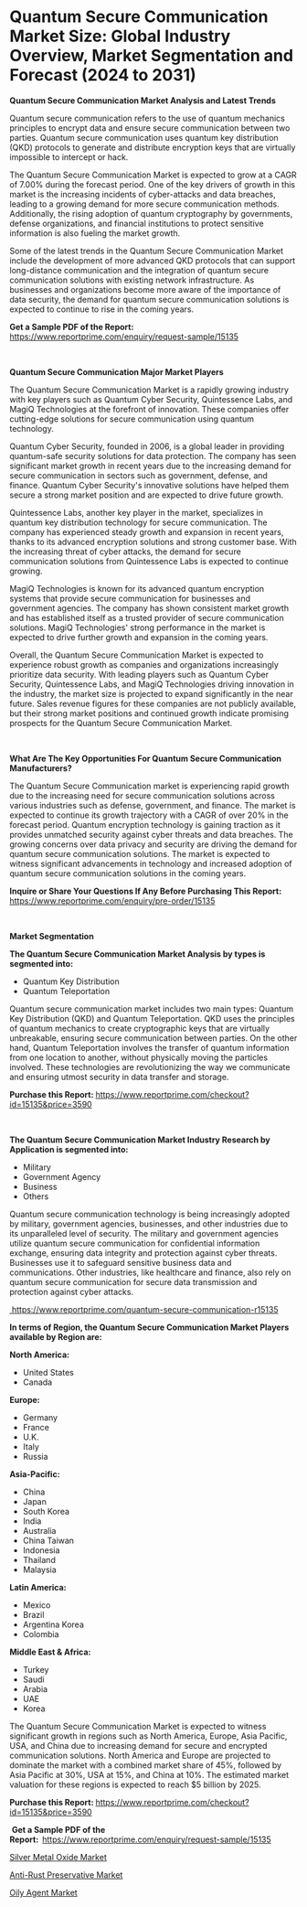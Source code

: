 <p><h1>Quantum Secure Communication Market Size: Global Industry Overview, Market Segmentation and Forecast (2024 to 2031)</h1></p><p><strong>Quantum Secure Communication Market Analysis and Latest Trends</strong></p>
<p><p>Quantum secure communication refers to the use of quantum mechanics principles to encrypt data and ensure secure communication between two parties. Quantum secure communication uses quantum key distribution (QKD) protocols to generate and distribute encryption keys that are virtually impossible to intercept or hack.</p><p>The Quantum Secure Communication Market is expected to grow at a CAGR of 7.00% during the forecast period. One of the key drivers of growth in this market is the increasing incidents of cyber-attacks and data breaches, leading to a growing demand for more secure communication methods. Additionally, the rising adoption of quantum cryptography by governments, defense organizations, and financial institutions to protect sensitive information is also fueling the market growth.</p><p>Some of the latest trends in the Quantum Secure Communication Market include the development of more advanced QKD protocols that can support long-distance communication and the integration of quantum secure communication solutions with existing network infrastructure. As businesses and organizations become more aware of the importance of data security, the demand for quantum secure communication solutions is expected to continue to rise in the coming years.</p></p>
<p><strong>Get a Sample PDF of the Report:&nbsp;</strong> <a href="https://www.reportprime.com/enquiry/request-sample/15135">https://www.reportprime.com/enquiry/request-sample/15135</a></p>
<p>&nbsp;</p>
<p><strong>Quantum Secure Communication Major Market Players</strong></p>
<p><p>The Quantum Secure Communication Market is a rapidly growing industry with key players such as Quantum Cyber Security, Quintessence Labs, and MagiQ Technologies at the forefront of innovation. These companies offer cutting-edge solutions for secure communication using quantum technology.</p><p>Quantum Cyber Security, founded in 2006, is a global leader in providing quantum-safe security solutions for data protection. The company has seen significant market growth in recent years due to the increasing demand for secure communication in sectors such as government, defense, and finance. Quantum Cyber Security's innovative solutions have helped them secure a strong market position and are expected to drive future growth.</p><p>Quintessence Labs, another key player in the market, specializes in quantum key distribution technology for secure communication. The company has experienced steady growth and expansion in recent years, thanks to its advanced encryption solutions and strong customer base. With the increasing threat of cyber attacks, the demand for secure communication solutions from Quintessence Labs is expected to continue growing.</p><p>MagiQ Technologies is known for its advanced quantum encryption systems that provide secure communication for businesses and government agencies. The company has shown consistent market growth and has established itself as a trusted provider of secure communication solutions. MagiQ Technologies' strong performance in the market is expected to drive further growth and expansion in the coming years.</p><p>Overall, the Quantum Secure Communication Market is expected to experience robust growth as companies and organizations increasingly prioritize data security. With leading players such as Quantum Cyber Security, Quintessence Labs, and MagiQ Technologies driving innovation in the industry, the market size is projected to expand significantly in the near future. Sales revenue figures for these companies are not publicly available, but their strong market positions and continued growth indicate promising prospects for the Quantum Secure Communication Market.</p></p>
<p>&nbsp;</p>
<p><strong>What Are The Key Opportunities For Quantum Secure Communication Manufacturers?</strong></p>
<p><p>The Quantum Secure Communication market is experiencing rapid growth due to the increasing need for secure communication solutions across various industries such as defense, government, and finance. The market is expected to continue its growth trajectory with a CAGR of over 20% in the forecast period. Quantum encryption technology is gaining traction as it provides unmatched security against cyber threats and data breaches. The growing concerns over data privacy and security are driving the demand for quantum secure communication solutions. The market is expected to witness significant advancements in technology and increased adoption of quantum secure communication solutions in the coming years.</p></p>
<p><strong>Inquire or Share Your Questions If Any Before Purchasing This Report:</strong> <a href="https://www.reportprime.com/enquiry/pre-order/15135">https://www.reportprime.com/enquiry/pre-order/15135</a></p>
<p>&nbsp;</p>
<p><strong>Market Segmentation</strong></p>
<p><strong>The Quantum Secure Communication Market Analysis by types is segmented into:</strong></p>
<p><ul><li>Quantum Key Distribution</li><li>Quantum Teleportation</li></ul></p>
<p><p>Quantum secure communication market includes two main types: Quantum Key Distribution (QKD) and Quantum Teleportation. QKD uses the principles of quantum mechanics to create cryptographic keys that are virtually unbreakable, ensuring secure communication between parties. On the other hand, Quantum Teleportation involves the transfer of quantum information from one location to another, without physically moving the particles involved. These technologies are revolutionizing the way we communicate and ensuring utmost security in data transfer and storage.</p></p>
<p><strong>Purchase this Report:&nbsp;</strong><a href="https://www.reportprime.com/checkout?id=15135&price=3590">https://www.reportprime.com/checkout?id=15135&price=3590</a></p>
<p>&nbsp;</p>
<p><strong>The Quantum Secure Communication Market Industry Research by Application is segmented into:</strong></p>
<p><ul><li>Military</li><li>Government Agency</li><li>Business</li><li>Others</li></ul></p>
<p><p>Quantum secure communication technology is being increasingly adopted by military, government agencies, businesses, and other industries due to its unparalleled level of security. The military and government agencies utilize quantum secure communication for confidential information exchange, ensuring data integrity and protection against cyber threats. Businesses use it to safeguard sensitive business data and communications. Other industries, like healthcare and finance, also rely on quantum secure communication for secure data transmission and protection against cyber attacks.</p></p>
<p><a href="https://www.reportprime.com/quantum-secure-communication-r15135">&nbsp;https://www.reportprime.com/quantum-secure-communication-r15135</a></p>
<p><strong>In terms of Region, the Quantum Secure Communication Market Players available by Region are:</strong></p>
<p>
    <p> <strong> North America: </strong>
        <ul>
            <li>United States</li>
            <li>Canada</li>
        </ul>
        </p> 
    <p> <strong> Europe: </strong>
        <ul>
            <li>Germany</li>
            <li>France</li>
            <li>U.K.</li>
            <li>Italy</li>
            <li>Russia</li>
        </ul>
        </p> 
    <p> <strong> Asia-Pacific: </strong>
        <ul>
            <li>China</li>
            <li>Japan</li>
            <li>South Korea</li>
            <li>India</li>
            <li>Australia</li>
            <li>China Taiwan</li>
            <li>Indonesia</li>
            <li>Thailand</li>
            <li>Malaysia</li>
        </ul>
        </p> 
    <p> <strong> Latin America: </strong>
        <ul>
            <li>Mexico</li>
            <li>Brazil</li>
            <li>Argentina Korea</li>
            <li>Colombia</li>
        </ul>
        </p> 
    <p> <strong> Middle East & Africa: </strong>
        <ul>
            <li>Turkey</li>
            <li>Saudi</li>
            <li>Arabia</li>
            <li>UAE</li>
            <li>Korea</li>
        </ul>
    </p>
    </p>
<p><p>The Quantum Secure Communication Market is expected to witness significant growth in regions such as North America, Europe, Asia Pacific, USA, and China due to increasing demand for secure and encrypted communication solutions. North America and Europe are projected to dominate the market with a combined market share of 45%, followed by Asia Pacific at 30%, USA at 15%, and China at 10%. The estimated market valuation for these regions is expected to reach $5 billion by 2025.</p></p>
<p><strong>Purchase this Report: </strong><a href="https://www.reportprime.com/checkout?id=15135&price=3590">https://www.reportprime.com/checkout?id=15135&price=3590</a></p>
<p>&nbsp;<strong>Get a Sample PDF of the Report:&nbsp;&nbsp;</strong><a href="https://www.reportprime.com/enquiry/request-sample/15135">https://www.reportprime.com/enquiry/request-sample/15135</a></p>
<p><strong></strong></p>
<p><p><a href="https://www.linkedin.com/pulse/silver-metal-oxide-market-furnish-information-size-share-lhdje?trackingId=7VGN8QcdgJ%2BtxnAMiVwFMw%3D%3D">Silver Metal Oxide Market</a></p><p><a href="https://www.linkedin.com/pulse/global-anti-rust-preservative-market-size-trends-insights-projections-e2tpe?trackingId=rlUCwrPmJgmvkkudni6tDw%3D%3D">Anti-Rust Preservative Market</a></p><p><a href="https://www.linkedin.com/pulse/oily-agent-market-research-report-provides-critical-insights-gm9pe?trackingId=EttXIlcW%2FpiNem6mt3cw0g%3D%3D">Oily Agent Market</a></p></p>